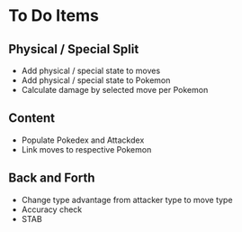 # To Do Items

## Physical / Special Split

- Add physical / special state to moves
- Add physical / special state to Pokemon
- Calculate damage by selected move per Pokemon

## Content

- Populate Pokedex and Attackdex
- Link moves to respective Pokemon

## Back and Forth

- Change type advantage from attacker type to move type
- Accuracy check
- STAB
